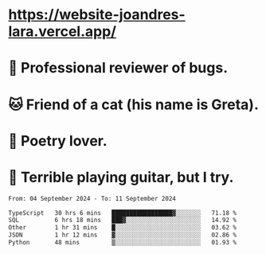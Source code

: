 # https://website-joandres-lara.vercel.app/
# 🐛 Professional reviewer of bugs.
# 🐱 Friend of a cat (his name is Greta).
# 📜 Poetry lover.
# 🎸 Terrible playing guitar, but I try.

<!--START_SECTION:waka-->

```txt
From: 04 September 2024 - To: 11 September 2024

TypeScript   30 hrs 6 mins   █████████████████▓░░░░░░░   71.18 %
SQL          6 hrs 18 mins   ███▓░░░░░░░░░░░░░░░░░░░░░   14.92 %
Other        1 hr 31 mins    █░░░░░░░░░░░░░░░░░░░░░░░░   03.62 %
JSON         1 hr 12 mins    ▓░░░░░░░░░░░░░░░░░░░░░░░░   02.86 %
Python       48 mins         ▒░░░░░░░░░░░░░░░░░░░░░░░░   01.93 %
```

<!--END_SECTION:waka-->
